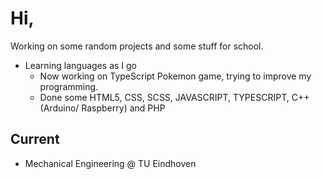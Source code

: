 # Hi,

Working on some random projects and some stuff for school.

- Learning languages as I go
    - Now working on TypeScript Pokemon game, trying to improve my programming.
    - Done some HTML5, CSS, SCSS, JAVASCRIPT, TYPESCRIPT, C++ (Arduino/ Raspberry) and PHP

## Current
- Mechanical Engineering @ TU Eindhoven
